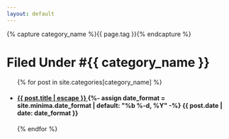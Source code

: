 ```yaml
---
layout: default
---
```


<div class="archive-group" style="position:relative;">
    {% capture category_name %}{{ page.tag }}{% endcapture %}
   
   <h1 class="category-head">Filed Under <span class="tag">#{{ category_name }}</span></h1>
   <a name="{{ category_name | slugize }}" style="position:absolute; top: -5px;"></a>
   <ul class="post-list">
    {% for post in site.categories[category_name] %}
   <li>
   <h4>
     <a class="post-link" href="{{ post.url | relative_url }}">
       {{ post.title | escape }}
     </a>  
     {%- assign date_format = site.minima.date_format | default: "%b %-d, %Y" -%} 
     <span class="post-meta">{{ post.date | date: date_format }}</span>
   </h4> 
   </li> 
  {% endfor %}
</div>


